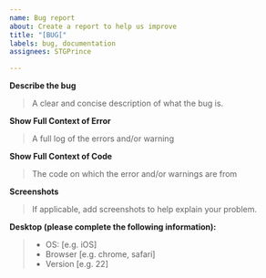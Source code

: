```yaml
---
name: Bug report
about: Create a report to help us improve
title: "[BUG["
labels: bug, documentation
assignees: STGPrince

---
```


**Describe the bug**
> A clear and concise description of what the bug is.

**Show Full Context of Error**
> A full log of the errors and/or warning

**Show Full Context of Code**
> The code on which the error and/or warnings are from

**Screenshots**
> If applicable, add screenshots to help explain your problem.

**Desktop (please complete the following information):**
> - OS: [e.g. iOS]
> - Browser [e.g. chrome, safari]
> - Version [e.g. 22]
